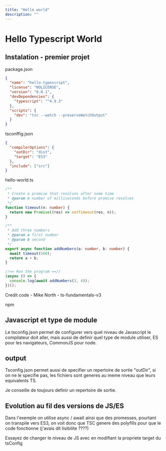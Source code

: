 ```yaml
---
title: "Hello world"
description: ""
---
```


# Hello Typescript World

## Instalation - premier projet

package.json

```json
{
  "name": "hello-typescript",
  "license": "NOLICENSE",
  "version": "0.0.1",
  "devDependencies": {
    "typescript": "^4.9.3"
  },
  "scripts": {
    "dev": "tsc --watch --preserveWatchOutput"
  }
}
```

tsconffig.json

```json
{
  "compilerOptions": {
    "outDir": "dist",
    "target": "ES3"
  },
  "include": ["src"]
}
```

hello-world.ts

```ts
/**
 * Create a promise that resolves after some time
 * @param n number of milliseconds before promise resolves
 */
function timeout(n: number) {
  return new Promise((res) => setTimeout(res, n));
}

/**
 * Add three numbers
 * @param a first number
 * @param b second
 */
export async function addNumbers(a: number, b: number) {
  await timeout(500);
  return a + b;
}

//== Run the program ==//
(async () => {
  console.log(await addNumbers(3, 4));
})();
```

Credit code - Mike North - ts-fundamentals-v3

npm

## Javascript et type de module

Le tsconfig.json permet de configurer vers quel niveau de Javascript le compilateur doit aller, mais aussi de definir quel type de module utiliser, ES pour les navigateurs, CommonJS pour node.

## output

Tsconfig.json permet aussi de specifier un repertoire de sortie "outDir", si on ne le specifie pas, les fichiers sont generes au meme niveau que leurs equivalents TS.

Je conseille de toujours definir un repertoire de sortie.

## Evolution au fil des versions de JS/ES

Dans l'exemple on utilise async / await ainsi que des promesses, pourtant on transpile vers ES3, on voit donc que TSC genere des polyfills pour que le code fonctionne (j'avais dit lisibilite ????)

Essayez de changer le niveau de JS avec en modifiant la propriete target du tsConfig
